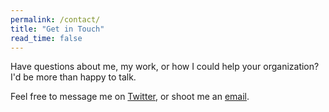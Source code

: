 ```yaml
---
permalink: /contact/
title: "Get in Touch"
read_time: false
---
```


Have questions about me, my work, or how I could help your organization? I'd be more than happy to talk.

Feel free to message me on [Twitter](https://twitter.com/CL_Rothschild), or shoot me an [email](mailto:connor@rice.edu).
